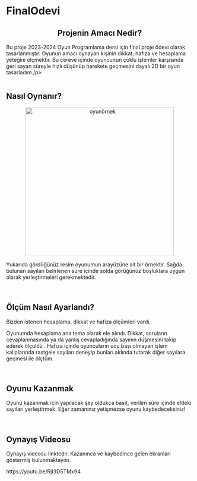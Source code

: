 # FinalOdevi
<div style="text-align: center;">
  <h2>Projenin Amacı Nedir?</h2>
</div>
<p> Bu proje 2023-2024 Oyun Programlama dersi için final proje ödevi olarak tasarlanmıştır. Oyunun amacı oynayan kişinin dikkat, hafıza ve hesaplama yeteğini ölçmektir. Bu çereve içinde oyuncunun çoklu işlemler karşısında geri sayan süreyle hızlı düşünüp harekete geçmesini dayalı 2D bir oyun tasarladım./p>
<br>
<div style="overflow: auto;">
<h2>Nasıl Oynanır?</h2>
	<p align="center">
   <img src="https://github.com/githubmerve/FinalOdevi/assets/114523775/cbae0e81-0af5-4a7c-b412-29ad3e1b6df1" alt="oyunörnek"  width="400">
</p>
	 <p>Yukarıda gördüğünüz resim oyunumun arayüzüne ait bir örnektir. Sağda bulunan sayıları belirlenen süre içinde solda görüğünüz boşluklara uygun olarak yerleştirmeleri gerekmektedir. </p> </div>
  <br>
  <h2>Ölçüm Nasıl Ayarlandı?</h2>
  <p> Bizden istenen hesaplama, dikkat ve hafıza ölçümleri vardı.</p> 
	<p>  Oyunumda hesaplama ana tema olarak ele alındı. Dikkat, soruların cevaplanmasında ya da yanlış cevapladığında sayının düşmesini takip ederek ölçüldü . Hafıza içinde oyuncuların ucu başı olmayan işlem kalıplarında rastgele sayıları deneyip bunları aklında tutarak diğer sayılara geçmesi ile ölçtüm. </p>
 <br>
 <h2>Oyunu Kazanmak</h2>
 <p>Oyunu kazanmak için yapılacak şey oldukça basit, verilen süre içinde eldeki sayıları yerleştirmek. Eğer zamanınız yetişmezse oyunu kaybedeceksiniz!</p>
 <br>
  <h2>Oynayış Videosu</h2>
 
 <p>Oynayış videosu linktedir. Kazanınca ve kaybedince gelen ekranları göstermiş bulunmaktayım.</p>
  https://youtu.be/RjI3D5TMx94
